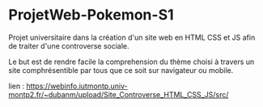 # ProjetWeb-Pokemon-S1

Projet universitaire dans la création d'un site web en HTML CSS et JS  afin de traiter d'une controverse sociale.

Le but est de rendre facile la comprehension du thème choisi à travers un site comphrésentible par tous que ce soit sur navigateur ou mobile.



lien : https://webinfo.iutmontp.univ-montp2.fr/~dubanm/upload/Site_Controverse_HTML_CSS_JS/src/
